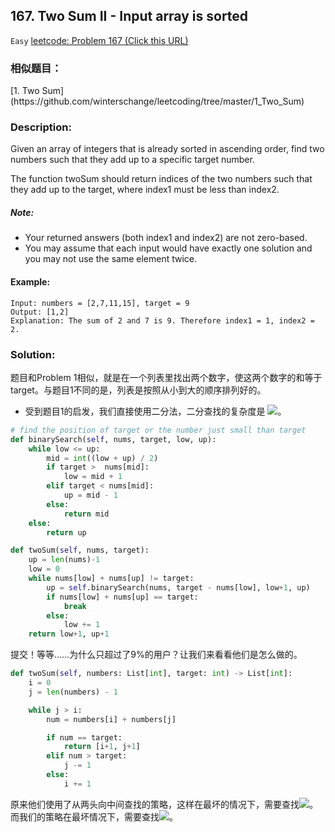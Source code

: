 ## 167. Two Sum II - Input array is sorted
`Easy` [leetcode: Problem 167 (Click this URL)](https://leetcode.com/problems/two-sum-ii-input-array-is-sorted/)
### 相似题目：
<table> [1. Two Sum](https://github.com/winterschange/leetcoding/tree/master/1_Two_Sum)
    
### Description:
Given an array of integers that is already sorted in ascending order, find two numbers such that they add up to a specific target number.

The function twoSum should return indices of the two numbers such that they add up to the target, where index1 must be less than index2.
##### Note:
+ Your returned answers (both index1 and index2) are not zero-based.
+ You may assume that each input would have exactly one solution and you may not use the same element twice.
#### Example:
```
Input: numbers = [2,7,11,15], target = 9
Output: [1,2]
Explanation: The sum of 2 and 7 is 9. Therefore index1 = 1, index2 = 2.
```
### Solution:
题目和Problem 1相似，就是在一个列表里找出两个数字，使这两个数字的和等于target。与题目1不同的是，列表是按照从小到大的顺序排列好的。<br>

+ 受到题目1的启发，我们直接使用二分法，二分查找的复杂度是 ![](http://latex.codecogs.com/gif.latex?\\o(log_{2}n))。

```Python
# find the position of target or the number just small than target
def binarySearch(self, nums, target, low, up):
    while low <= up:
        mid = int((low + up) / 2)
        if target >  nums[mid]:
            low = mid + 1
        elif target < nums[mid]:
            up = mid - 1
        else:
            return mid
    else:
        return up

def twoSum(self, nums, target):
    up = len(nums)-1
    low = 0 
    while nums[low] + nums[up] != target:
        up = self.binarySearch(nums, target - nums[low], low+1, up)
        if nums[low] + nums[up] == target:
            break
        else:
            low += 1
    return low+1, up+1
```
提交！等等……为什么只超过了9%的用户？让我们来看看他们是怎么做的。
```Python
def twoSum(self, numbers: List[int], target: int) -> List[int]:
    i = 0
    j = len(numbers) - 1

    while j > i:
        num = numbers[i] + numbers[j]

        if num == target:
            return [i+1, j+1]
        elif num > target:
            j -= 1
        else:
            i += 1
```
原来他们使用了从两头向中间查找的策略，这样在最坏的情况下，需要查找![](http://latex.codecogs.com/gif.latex?\\o(\frac{n}{2}))。
而我们的策略在最坏情况下，需要查找![](http://latex.codecogs.com/gif.latex?\\o(\frac{nlog_{2}n}{2}))。

